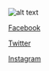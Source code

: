 ![alt text](https://github.com/drimos/drimos.github.io/blob/image.jpg?raw=true)

[Facebook](https://www.facebook.com/Paperaz)

[Twitter](https://twitter.com/itsPapaz)

[Instagram](https://www.instagram.com/itspapaz/)
